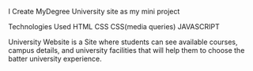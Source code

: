 I Create MyDegree University site as my mini project

Technologies Used
HTML
CSS
CSS(media queries)
JAVASCRIPT

University Website is a Site where students can see available courses, campus details, and university facilities that will help them to choose the batter university experience.





